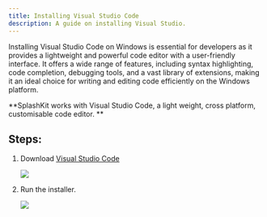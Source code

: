 ```yaml
---
title: Installing Visual Studio Code
description: A guide on installing Visual Studio.
---
```

Installing Visual Studio Code on Windows is essential for developers as it provides a lightweight and powerful code editor with a user-friendly interface. It offers a wide range of features, including syntax highlighting, code completion, debugging tools, and a vast library of extensions, making it an ideal choice for writing and editing code efficiently on the Windows platform.

**SplashKit works with Visual Studio Code, a light weight, cross platform, customisable code editor.
**
## Steps:
1. Download [Visual Studio Code](https://code.visualstudio.com)

    ![](/gifs/windows/10.gif)

1. Run the installer.

    ![](/gifs/windows/11.gif)

